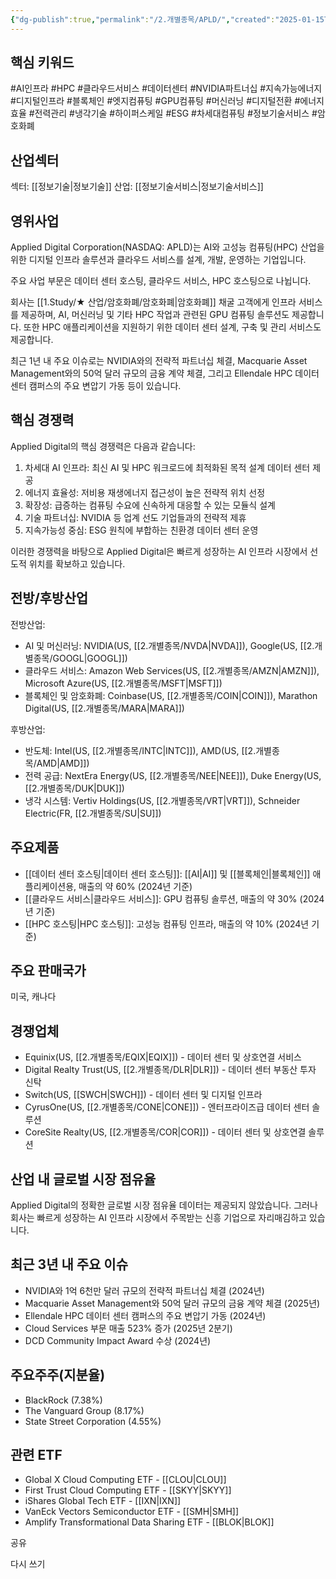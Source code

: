 ```yaml
---
{"dg-publish":true,"permalink":"/2.개별종목/APLD/","created":"2025-01-15T20:52:09.569+09:00","updated":"2025-06-03T20:05:57.713+09:00"}
---
```


## 핵심 키워드

#AI인프라 #HPC #클라우드서비스 #데이터센터 #NVIDIA파트너십 #지속가능에너지 #디지털인프라 #블록체인 #엣지컴퓨팅 #GPU컴퓨팅 #머신러닝 #디지털전환 #에너지효율 #전력관리 #냉각기술 #하이퍼스케일 #ESG #차세대컴퓨팅 #정보기술서비스 #암호화폐 

## 산업섹터

섹터: [[정보기술\|정보기술]]
산업: [[정보기술서비스\|정보기술서비스]]

## 영위사업

Applied Digital Corporation(NASDAQ: APLD)는 AI와 고성능 컴퓨팅(HPC) 산업을 위한 디지털 인프라 솔루션과 클라우드 서비스를 설계, 개발, 운영하는 기업입니다. 

주요 사업 부문은 데이터 센터 호스팅, 클라우드 서비스, HPC 호스팅으로 나뉩니다.

회사는 [[1.Study/★ 산업/암호화폐/암호화폐\|암호화폐]] 채굴 고객에게 인프라 서비스를 제공하며, AI, 머신러닝 및 기타 HPC 작업과 관련된 GPU 컴퓨팅 솔루션도 제공합니다. 또한 HPC 애플리케이션을 지원하기 위한 데이터 센터 설계, 구축 및 관리 서비스도 제공합니다.

최근 1년 내 주요 이슈로는 NVIDIA와의 전략적 파트너십 체결, Macquarie Asset Management와의 50억 달러 규모의 금융 계약 체결, 그리고 Ellendale HPC 데이터 센터 캠퍼스의 주요 변압기 가동 등이 있습니다.

## 핵심 경쟁력

Applied Digital의 핵심 경쟁력은 다음과 같습니다:

1. 차세대 AI 인프라: 최신 AI 및 HPC 워크로드에 최적화된 목적 설계 데이터 센터 제공
2. 에너지 효율성: 저비용 재생에너지 접근성이 높은 전략적 위치 선정
3. 확장성: 급증하는 컴퓨팅 수요에 신속하게 대응할 수 있는 모듈식 설계
4. 기술 파트너십: NVIDIA 등 업계 선도 기업들과의 전략적 제휴
5. 지속가능성 중심: ESG 원칙에 부합하는 친환경 데이터 센터 운영

이러한 경쟁력을 바탕으로 Applied Digital은 빠르게 성장하는 AI 인프라 시장에서 선도적 위치를 확보하고 있습니다.

## 전방/후방산업

전방산업:

- AI 및 머신러닝: NVIDIA(US, [[2.개별종목/NVDA\|NVDA]]), Google(US, [[2.개별종목/GOOGL\|GOOGL]])
- 클라우드 서비스: Amazon Web Services(US, [[2.개별종목/AMZN\|AMZN]]), Microsoft Azure(US, [[2.개별종목/MSFT\|MSFT]])
- 블록체인 및 암호화폐: Coinbase(US, [[2.개별종목/COIN\|COIN]]), Marathon Digital(US, [[2.개별종목/MARA\|MARA]])

후방산업:

- 반도체: Intel(US, [[2.개별종목/INTC\|INTC]]), AMD(US, [[2.개별종목/AMD\|AMD]])
- 전력 공급: NextEra Energy(US, [[2.개별종목/NEE\|NEE]]), Duke Energy(US, [[2.개별종목/DUK\|DUK]])
- 냉각 시스템: Vertiv Holdings(US, [[2.개별종목/VRT\|VRT]]), Schneider Electric(FR, [[2.개별종목/SU\|SU]])

## 주요제품

- [[데이터 센터 호스팅\|데이터 센터 호스팅]]: [[AI\|AI]] 및 [[블록체인\|블록체인]] 애플리케이션용, 매출의 약 60% (2024년 기준)
- [[클라우드 서비스\|클라우드 서비스]]: GPU 컴퓨팅 솔루션, 매출의 약 30% (2024년 기준)
- [[HPC 호스팅\|HPC 호스팅]]: 고성능 컴퓨팅 인프라, 매출의 약 10% (2024년 기준)

## 주요 판매국가

미국, 캐나다

## 경쟁업체

- Equinix(US, [[2.개별종목/EQIX\|EQIX]]) - 데이터 센터 및 상호연결 서비스
- Digital Realty Trust(US, [[2.개별종목/DLR\|DLR]]) - 데이터 센터 부동산 투자 신탁
- Switch(US, [[SWCH\|SWCH]]) - 데이터 센터 및 디지털 인프라
- CyrusOne(US, [[2.개별종목/CONE\|CONE]]) - 엔터프라이즈급 데이터 센터 솔루션
- CoreSite Realty(US, [[2.개별종목/COR\|COR]]) - 데이터 센터 및 상호연결 솔루션

## 산업 내 글로벌 시장 점유율

Applied Digital의 정확한 글로벌 시장 점유율 데이터는 제공되지 않았습니다. 그러나 회사는 빠르게 성장하는 AI 인프라 시장에서 주목받는 신흥 기업으로 자리매김하고 있습니다.

## 최근 3년 내 주요 이슈

- NVIDIA와 1억 6천만 달러 규모의 전략적 파트너십 체결 (2024년)
- Macquarie Asset Management와 50억 달러 규모의 금융 계약 체결 (2025년)
- Ellendale HPC 데이터 센터 캠퍼스의 주요 변압기 가동 (2024년)
- Cloud Services 부문 매출 523% 증가 (2025년 2분기)
- DCD Community Impact Award 수상 (2024년)

## 주요주주(지분율)

- BlackRock (7.38%)
- The Vanguard Group (8.17%)
- State Street Corporation (4.55%)

## 관련 ETF

- Global X Cloud Computing ETF - [[CLOU\|CLOU]]
- First Trust Cloud Computing ETF - [[SKYY\|SKYY]]
- iShares Global Tech ETF - [[IXN\|IXN]]
- VanEck Vectors Semiconductor ETF - [[SMH\|SMH]]
- Amplify Transformational Data Sharing ETF - [[BLOK\|BLOK]]

공유

다시 쓰기